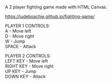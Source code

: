 A 2 player fighting game made with HTML Canvas.

https://judeboachie.github.io/fighting-game/

PLAYER 1 CONTROLS: <br/>
A - Move left <br/>
D - Move right <br/>
W - Jump <br/>
SPACE - Attack <br/>



PLAYER 2 CONTROLS: <br/>
LEFT KEY - Move left <br/>
RIGHT KEY - Move right <br/>
UP KEY - Jump <br/>
DOWN KEY - Attack <br/>
